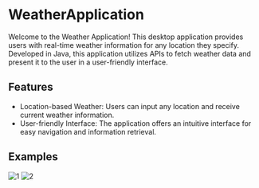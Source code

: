 # WeatherApplication
Welcome to the Weather Application! This desktop application provides users with real-time weather information for any location they specify. 
Developed in Java, this application utilizes APIs to fetch weather data and present it to the user in a user-friendly interface.

## Features

 * Location-based Weather: Users can input any location and receive current weather information.
 * User-friendly Interface: The application offers an intuitive interface for easy navigation and information retrieval.



## Examples

![1](https://github.com/StoyanMihaylov99/WeatherApplication/assets/107346999/749ac4a8-633e-4087-9e9b-c8e336f411a5)
![2](https://github.com/StoyanMihaylov99/WeatherApplication/assets/107346999/52a70af3-d737-4a68-8a84-11d0ab806e97)
